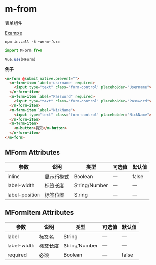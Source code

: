 # m-from

表单组件


[Example](https://mengdu.github.io/m-from/example/)

```ls
npm install -S vue-m-form
```

```js
import MForm from

Vue.use(MForm)
```

**例子**

```html
<m-form @submit.native.prevent="">
  <m-form-item label="Username" required>
    <input type="text" class="form-control" placeholder="Username">
  </m-form-item>
  <m-form-item label="Password" required>
    <input type="text" class="form-control" placeholder="Password">
  </m-form-item>
  <m-form-item label="NickName">
    <input type="text" class="form-control" placeholder="NickName">
  </m-form-item>
  <m-form-item>
    <m-button>提交</m-button>
  </m-form-item>
</m-form>
```


## MForm Attributes

| 参数      | 说明          | 类型      | 可选值                           | 默认值  |
|---------- |-------------- |---------- |--------------------------------  |-------- |
| inline    | 显示行模式 | Boolean | — | false |
| label-width| 标签长度 | String/Number | — | — |
| label-position | 标签位置 | String | — | — |


## MFormItem Attributes

| 参数      | 说明          | 类型      | 可选值                           | 默认值  |
|---------- |-------------- |---------- |--------------------------------  |-------- |
| label    | 标签名 | String | — | — |
| label-width| 标签长度 | String/Number | — | — |
| required | 必须 | Boolean | — | false |
